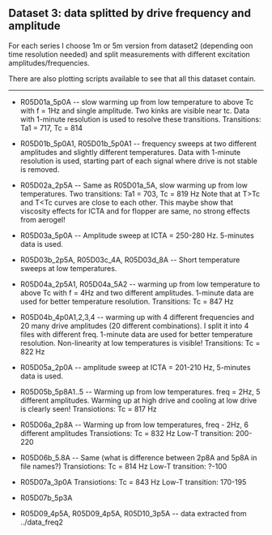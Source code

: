 ## Dataset 3: data splitted by drive frequency and amplitude

For each series I choose 1m or 5m version from dataset2 (depending oon
time resolution needed) and split measurements with different excitation
amplitudes/frequencies.

There are also plotting scripts available to see that all this dataset
contain.

---

* R05D01a_5p0A -- slow warming up from low temperature to above Tc with f =
1Hz and single amplitude. Two kinks are visible near tc. Data with
1-minute resolution is used to resolve these transitions.
Transitions: Ta1 = 717, Tc = 814

* R05D01b_5p0A1, R05D01b_5p0A1 -- frequency sweeps at two different amplitudes
and slightly different temperatures. Data with 1-minute resolution is used,
starting part of each signal where drive is not stable is removed.

* R05D02a_2p5A -- Same as R05D01a_5A, slow warming up from low temperatures.
Two transitions: Ta1 = 703, Tc = 819 Hz
Note that at T>Tc and T<Tc curves are close to each other. This maybe show
that viscosity effects for ICTA and for flopper are same, no strong effects from
aerogel!

* R05D03a_5p0A -- Amplitude sweep at ICTA = 250-280 Hz. 5-minutes data is used.

* R05D03b_2p5A, R05D03c_4A, R05D03d_8A -- Short temperature sweeps at low temperatures.

* R05D04a_2p5A1, R05D04a_5A2 -- warming up from low temperature to
above Tc with f = 4Hz and two different amplitudes.
1-minute data are used for better temperature resolution.
Transitions: Tc = 847 Hz

* R05D04b_4p0A1,2,3,4 -- warming up with 4 different frequencies and 20 many drive
amplitudes (20 different combinations). I split it into 4 files with different freq.
1-minute data are used for better temperature resolution.
Non-linearity at low temperatures is visible!
Transitions: Tc = 822 Hz

* R05D05a_2p0A -- amplitude sweep at ICTA = 201-210 Hz, 5-minutes data is used.

* R05D05b_5p8A1..5 -- Warming up from low temperatures. freq = 2Hz, 5 different amplitudes.
Warming up at high drive and cooling at low drive is clearly seen!
Transiotions: Tc = 817 Hz

* R05D06a_2p8A -- Warming up from low temperatures, freq - 2Hz, 6 different amplitudes
Transiotions: Tc = 832 Hz
Low-T transition: 200-220

* R05D06b_5.8A -- Same (what is difference between 2p8A and 5p8A in file names?)
Transiotions: Tc = 814 Hz
Low-T transition: ?-100

* R05D07a_3p0A
Transiotions: Tc = 843 Hz
Low-T transition: 170-195

* R05D07b_5p3A

* R05D09_4p5A, R05D09_4p5A, R05D10_3p5A -- data extracted from ../data_freq2
